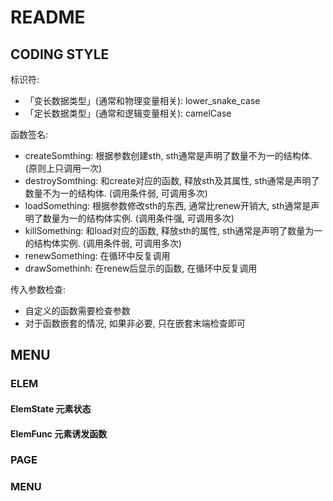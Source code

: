 # README

## CODING STYLE

标识符:

* 「变长数据类型」(通常和物理变量相关): lower_snake_case
* 「定长数据类型」(通常和逻辑变量相关): camelCase

函数签名:

* createSomthing: 根据参数创建sth, sth通常是声明了数量不为一的结构体. (原则上只调用一次)
* destroySomthing: 和create对应的函数, 释放sth及其属性, sth通常是声明了数量不为一的结构体. (调用条件弱, 可调用多次)
* loadSomething: 根据参数修改sth的东西, 通常比renew开销大, sth通常是声明了数量为一的结构体实例. (调用条件强, 可调用多次)
* killSomething: 和load对应的函数, 释放sth的属性, sth通常是声明了数量为一的结构体实例. (调用条件弱, 可调用多次)
* renewSomething: 在循环中反复调用
* drawSomethinh: 在renew后显示的函数, 在循环中反复调用

传入参数检查:

* 自定义的函数需要检查参数
* 对于函数嵌套的情况, 如果非必要, 只在嵌套末端检查即可

## MENU

### ELEM


#### ElemState 元素状态

#### ElemFunc 元素诱发函数

### PAGE

### MENU
